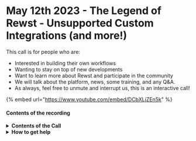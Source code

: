 # May 12th 2023 - The Legend of Rewst - Unsupported Custom Integrations (and more!)

This call is for people who are:

* Interested in building their own workflows
* Wanting to stay on top of new developments
* Want to learn more about Rewst and participate in the community
* We will talk about the platform, news, some training, and any Q\&A.
* As always, feel free to unmute and interrupt us, this is an interactive call!

{% embed url="https://www.youtube.com/embed/DCbXLjZEn5k" %}

#### Contents of the recording

<details>

<summary><strong>Contents of the Call</strong></summary>

In this call, we cover the following:

* Brandon Pettit gives a quick update on the exciting news of the day... as well as upcoming education updates!
* Aharon introduces the custom integrations feature that will be incredibly awesome, but unsupported!
* Willis walks through a demo of the new feauture using Spotify.
* Next up, Matthew from Expedient shows off a workflow built for documenting Client Changlogs.
* Finally, Tim covers handling errors in a workflow! ​

</details>

<details>

<summary><strong>How to get help</strong></summary>

Resources:

* Getting Started: [https://docs.rewst.help/cluck-university/getting-started](https://docs.rewst.help/cluck-university/getting-started)
* Rewst Foundations Training: [https://docs.rewst.help/cluck-university/rewst-foundations-10x](https://docs.rewst.help/cluck-university/rewst-foundations-10x)
* Chat (Discord): [https://discord.gg/rewst](https://discord.gg/rewst)
  * Private #\{{ msp \}} channel
  * \#the-kewp
* Email to create Tickets: [the\_roc@rewst.io](mailto:the\_roc@rewst.io)

Cluck U Sign-ups:

* All 100 Series Courses are now available: [https://calendly.com/cluck-u/](https://calendly.com/cluck-u/)

Feature + Integration Requests: [https://rewst.canny.io](https://rewst.canny.io)

</details>
